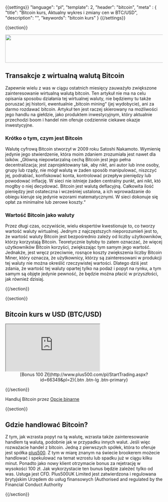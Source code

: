 {{settings}}
  "language": "pl",
  "template": 2,
  "header": "bitcoin",
  "meta" : {
    "title": "Bitcoin kurs, Aktualny wykres i zmiany cen w BTC/USD",
    "description": "",
    "keywords": "bitcoin kurs"
  }
{{/settings}}

{{section}}


<a href="http://serv.markets.com/promoRedirect?key=ej0xMzYxMjUzMyZsPTEzNjEyNTI4JnA9MTAxNjA%3D"  target="_blank">
 <img src="http://serv.markets.com/promoLoadDisplay?key=ej0xMzYxMjUzMyZsPTEzNjEyNTI4JnA9MTAxNjA%3D" width="728" height="90"/>
</a>

## Transakcje z wirtualną walutą Bitcoin

Zapewnie wielu z was w ciągu ostatnich miesięcy zauważyło zwiększone zainteresowanie wirtualną walutą bitcoin. Ten artykuł nie ma na celu opisania sposobu działania tej wirtualnej waluty, nie będziemy tu także poruszać jej historii, ewentualnie „bitcoin mining“ (jej wydobycie), ani za darmo rozdawać bitcoin. Artykuł ten jest raczej skierowany na możliwości jego handlu na giełdzie, jako produktem inwestycyjnym, który aktualnie przechodzi boom i handel nim oferuje codziennie ciekawe okazje inwestycyjne.

### Krótko o tym, czym jest Bitcoin

Walutę cyfrową Bitcoin stworzył w 2009 roku Satoshi Nakamoto. Wymienię jedynie jego stwierdzenie, która moim zdaniem zrozumiała jest nawet dla laików. „Główną niepowtarzalną cechą Bitcoin jest jego pełna decentralizacja; jest zaprojektowany tak, aby nikt, ani autor lub inne osoby, grupy lub rządy, nie mógł walutą w żaden sposób manipulować, niszczyć jej, podrabiać, konfiskować konta, kontrolować przepływ pieniędzy lub powodować inflację. W sieci nie istnieje żaden centralny punkt, ani nikt, któ mogłby o niej decydować. Bitcoin jest walutą deflacyjną. Całkowita ilość pieniędzy jest ostateczna i wcześniej ustalona, a ich wprowadzanie do obiegu kieruje się jedynie wzorami matematycznymi. W sieci dokonuje się opłat za minimalne lub zerowe koszty.“

### Wartość Bitcoin jako waluty

Przez długi czas, oczywiście, wielu ekspertów kwestionuje to, co tworzy wartość waluty wirtualnej. Jednym z najczęstszych nieporozumień jest to, że wartość waluty Bitcoin jest bezpośrednio zależy od liczby użytkowników, którzy korzystają Bitcoin. Teoretycznie byłoby to zatem oznaczać, że więcej użytkowników Bitcoin korzyści, zwiększając tym samym jego wartość. Jednakże, jest wręcz przeciwnie, rosnące koszty zwiększenia liczby Bitcoin Miner, który oznacza, że ​​użytkownicy, którzy są zainteresowani w produkcji tej waluty nie można określić rzeczywistej wartości. Dlatego dziś jest zdania, że wartość tej waluty opartej tylko na podaż i popyt na rynku, a tym samym są objęte jedynie pewność, że będzie można płacić w przyszłości, jak również dzisiaj.

{{/section}}

{{section}}

## Bitcoin kurs w USD (BTC/USD)

<div class="container kurz">
<a href="http://www.plus500.com/pl/StartTrading.aspx?id=66349&tags=Bitcoin&pl=2"></a>
<a href="http://www.plus500.com/pl/StartTrading.aspx?id=66349&tags=Bitcoin&pl=2"></a>
<iframe src="http://marketools.plus500.com/Widgets/InstrumentChartContainer?hl=pl&cty=PL&id=66349&tags=widg+chart+litecoin&pl=2&instSymb=BTCUSD"></iframe>
</div>

<center>[Bonus 100 Zł](http://www.plus500.com/pl/StartTrading.aspx?id=66349&pl=2){.btn .btn-lg .btn-primary}</center>

{{/section}}

Handluj Bitcoin przez [Opcje binarne](http://www.forexsrovnavac.cz/pl/opcje-binarne)

{{section}}

## Gdzie handlować Bitcoin?

Z tym, jak wzrasta popyt na tą walutę, wzrasta także zainteresowanie handlem tą walutą, podobnie jak w przypadku innych walut. Jeśli więc rozważacie handel z bitcoin. Jedną z pierwszych spółek, która to oferuje jest spółka [plus500](http://www.forexsrovnavac.cz/pl/plus500). Z tym w miarę znanym na świecie brookerem możecie handlować i spekulować na temat wzrostu lub spadku już w ciągu kilku minut. Ponadto jako nowy klient otrzymacie bonus za rejetrację w wysokości 100 zł. Jak wykorzystacie ten bunus będzie zależeć tylko od was. Usługa jest CFD. Plus500UK Limited jest zatwierdzona i regulowana brytyjskim Urzędem do usług finansowych (Authorised and regulated by the Financial Conduct Authority

{{/section}}